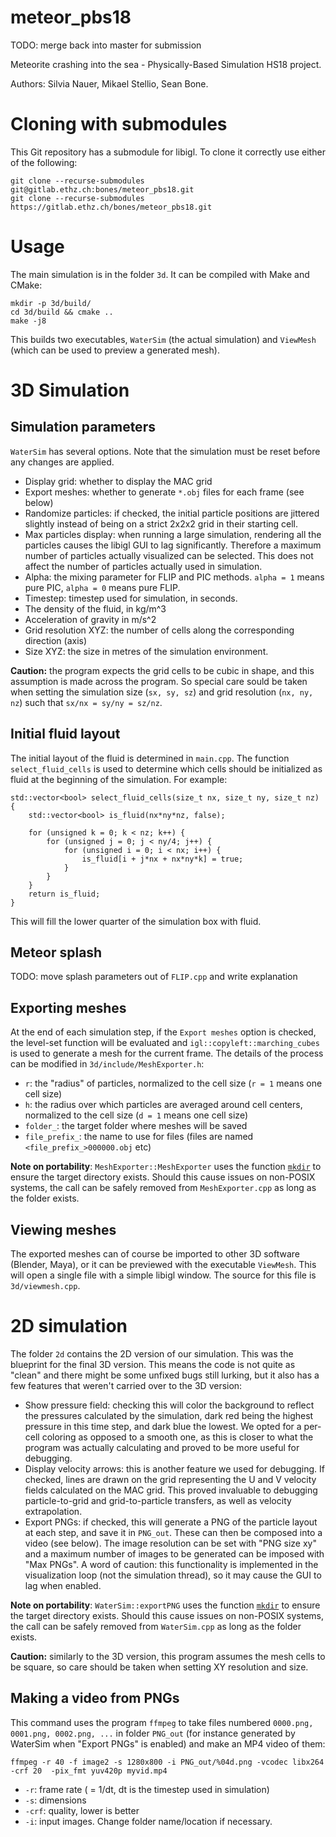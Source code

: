# meteor_pbs18

TODO: merge back into master for submission

Meteorite crashing into the sea - Physically-Based Simulation HS18 project.

Authors: Silvia Nauer, Mikael Stellio, Sean Bone.

# Cloning with submodules

This Git repository has a submodule for libigl. To clone it correctly use either of the following:

    git clone --recurse-submodules git@gitlab.ethz.ch:bones/meteor_pbs18.git
    git clone --recurse-submodules https://gitlab.ethz.ch/bones/meteor_pbs18.git

# Usage

The main simulation is in the folder `3d`. It can be compiled with Make and CMake:

    mkdir -p 3d/build/
    cd 3d/build && cmake ..
    make -j8

This builds two executables, `WaterSim` (the actual simulation) and `ViewMesh` (which can be used to preview a generated mesh).

# 3D Simulation

## Simulation parameters

`WaterSim` has several options. Note that the simulation must be reset before any changes are applied.

 - Display grid: whether to display the MAC grid
 - Export meshes: whether to generate `*.obj` files for each frame (see below)
 - Randomize particles: if checked, the initial particle positions are jittered slightly instead of being on a strict 2x2x2 grid in their starting cell.
 - Max particles display: when running a large simulation, rendering all the particles causes the libigl GUI to lag significantly. Therefore a maximum number of particles actually visualized can be selected. This does not affect the number of particles actually used in simulation.
 - Alpha: the mixing parameter for FLIP and PIC methods. `alpha = 1` means pure PIC, `alpha = 0` means pure FLIP.
 - Timestep: timestep used for simulation, in seconds.
 - The density of the fluid, in kg/m^3
 - Acceleration of gravity in m/s^2
 - Grid resolution XYZ: the number of cells along the corresponding direction (axis)
 - Size XYZ: the size in metres of the simulation environment.

**Caution:** the program expects the grid cells to be cubic in shape, and this assumption is made across the program. So special care sould be taken when setting the simulation size (`sx, sy, sz`) and grid resolution (`nx, ny, nz`) such that `sx/nx = sy/ny = sz/nz`.

## Initial fluid layout

The initial layout of the fluid is determined in `main.cpp`. The function `select_fluid_cells` is used to determine which cells should be initialized as fluid at the beginning of the simulation.
For example:

```
std::vector<bool> select_fluid_cells(size_t nx, size_t ny, size_t nz) {
	std::vector<bool> is_fluid(nx*ny*nz, false);

	for (unsigned k = 0; k < nz; k++) {
		for (unsigned j = 0; j < ny/4; j++) {
			for (unsigned i = 0; i < nx; i++) {
				is_fluid[i + j*nx + nx*ny*k] = true;
			}
		}
    }
    return is_fluid;
}
```

This will fill the lower quarter of the simulation box with fluid.

## Meteor splash

TODO: move splash parameters out of `FLIP.cpp` and write explanation

## Exporting meshes

At the end of each simulation step, if the `Export meshes` option is checked, the level-set function will be evaluated and `igl::copyleft::marching_cubes` is used to generate a mesh for the current frame.
The details of the process can be modified in `3d/include/MeshExporter.h`:

 - `r`: the "radius" of particles, normalized to the cell size (`r = 1` means one cell size)
 - `h`: the radius over which particles are averaged around cell centers, normalized to the cell size (`d = 1` means one cell size)
 - `folder_`: the target folder where meshes will be saved
 - `file_prefix_`: the name to use for files (files are named `<file_prefix_>000000.obj` etc)

**Note on portability**: `MeshExporter::MeshExporter` uses the function [`mkdir`](http://pubs.opengroup.org/onlinepubs/009695399/functions/mkdir.html) to ensure the target directory exists. Should this cause issues on non-POSIX systems, the call can be safely removed from `MeshExporter.cpp` as long as the folder exists.

## Viewing meshes

The exported meshes can of course be imported to other 3D software (Blender, Maya), or it can be previewed with the executable `ViewMesh`. This will open a single file with a simple libigl window. The source for this file is `3d/viewmesh.cpp`.


# 2D simulation

The folder `2d` contains the 2D version of our simulation. This was the blueprint for the final 3D version. This means the code is not quite as "clean" and there might be some unfixed bugs still lurking, but it also has a few features that weren't carried over to the 3D version:

 - Show pressure field: checking this will color the background to reflect the pressures calculated by the simulation, dark red being the highest pressure in this time step, and dark blue the lowest. We opted for a per-cell coloring as opposed to a smooth one, as this is closer to what the program was actually calculating and proved to be more useful for debugging.
 - Display velocity arrows: this is another feature we used for debugging. If checked, lines are drawn on the grid representing the U and V velocity fields calculated on the MAC grid. This proved invaluable to debugging particle-to-grid and grid-to-particle transfers, as well as velocity extrapolation.
- Export PNGs: if checked, this will generate a PNG of the particle layout at each step, and save it in `PNG_out`. These can then be composed into a video (see below). The image resolution can be set with "PNG size xy" and a maximum number of images to be generated can be imposed with "Max PNGs". A word of caution: this functionality is implemented in the visualization loop (not the simulation thread), so it may cause the GUI to lag when enabled.

**Note on portability**: `WaterSim::exportPNG` uses the function [`mkdir`](http://pubs.opengroup.org/onlinepubs/009695399/functions/mkdir.html) to ensure the target directory exists. Should this cause issues on non-POSIX systems, the call can be safely removed from `WaterSim.cpp` as long as the folder exists.

**Caution:** similarly to the 3D version, this program assumes the mesh cells to be square, so care should be taken when setting XY resolution and size.

## Making a video from PNGs
This command uses the program `ffmpeg` to take files numbered `0000.png, 0001.png, 0002.png, ...` in folder `PNG_out` (for instance generated by WaterSim when "Export PNGs" is enabled) and make an MP4 video of them:
    
    ffmpeg -r 40 -f image2 -s 1280x800 -i PNG_out/%04d.png -vcodec libx264 -crf 20  -pix_fmt yuv420p myvid.mp4

 - `-r`: frame rate ( = 1/dt, dt is the timestep used in simulation)
 - `-s`: dimensions
 - `-crf`: quality, lower is better
 - `-i`: input images. Change folder name/location if necessary.
